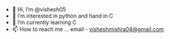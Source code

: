 - 👋 Hi, I’m @vishesh05
- 👀 I’m interested in python and hand in C
- 🌱 I’m currently learning C
- 📫 How to reach me ... email - visheshmishra04@gmail.com

<!---
vishesh05/vishesh05 is a ✨ special ✨ repository because its `README.md` (this file) appears on your GitHub profile.
You can click the Preview link to take a look at your changes.
--->
